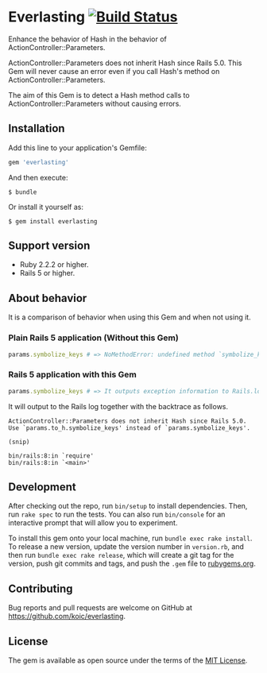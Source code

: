 # Everlasting [![Build Status](https://travis-ci.org/koic/everlasting.svg)](https://travis-ci.org/koic/everlasting)

Enhance the behavior of Hash in the behavior of ActionController::Parameters.

ActionController::Parameters does not inherit Hash since Rails 5.0. This Gem will never cause an error even if you call Hash's method on ActionController::Parameters.

The aim of this Gem is to detect a Hash method calls to ActionController::Parameters without causing errors.

## Installation

Add this line to your application's Gemfile:

```ruby
gem 'everlasting'
```

And then execute:

    $ bundle

Or install it yourself as:

    $ gem install everlasting

## Support version

- Ruby 2.2.2 or higher.
- Rails 5 or higher.

## About behavior

It is a comparison of behavior when using this Gem and when not using it.

### Plain Rails 5 application (Without this Gem)

```ruby
params.symbolize_keys # => NoMethodError: undefined method `symbolize_keys' for #<ActionController::Parameters:0x00007ffd92632f30>
```

### Rails 5 application with this Gem

```ruby
params.symbolize_keys # => It outputs exception information to Rails.logger.error without error
```

It will output to the Rails log together with the backtrace as follows.

```console
ActionController::Parameters does not inherit Hash since Rails 5.0.
Use `params.to_h.symbolize_keys' instead of `params.symbolize_keys'.

(snip)

bin/rails:8:in `require'
bin/rails:8:in `<main>'
```

## Development

After checking out the repo, run `bin/setup` to install dependencies. Then, run `rake spec` to run the tests. You can also run `bin/console` for an interactive prompt that will allow you to experiment.

To install this gem onto your local machine, run `bundle exec rake install`. To release a new version, update the version number in `version.rb`, and then run `bundle exec rake release`, which will create a git tag for the version, push git commits and tags, and push the `.gem` file to [rubygems.org](https://rubygems.org).

## Contributing

Bug reports and pull requests are welcome on GitHub at https://github.com/koic/everlasting.

## License

The gem is available as open source under the terms of the [MIT License](http://opensource.org/licenses/MIT).

